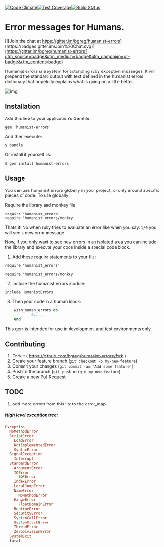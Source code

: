 [![Code Climate](https://codeclimate.com/github/bgreg/humanist-errors/badges/gpa.svg)](https://codeclimate.com/github/bgreg/humanist-errors)[![Test Coverage](https://codeclimate.com/github/bgreg/humanist-errors/badges/coverage.svg)](https://codeclimate.com/github/bgreg/humanist-errors)[![Build Status](https://travis-ci.org/bgreg/humanist-errors.svg?branch=master)](https://travis-ci.org/bgreg/humanist-errors)

# Error messages for Humans.

[![Join the chat at https://gitter.im/bgreg/humanist-errors](https://badges.gitter.im/Join%20Chat.svg)](https://gitter.im/bgreg/humanist-errors?utm_source=badge&utm_medium=badge&utm_campaign=pr-badge&utm_content=badge)

Humanist errors is a system for extending ruby exception messages.  It will prepend the standard output with text
defined in the humanist errors dictionary that hopefully explains what is going on a little better.

![img](https://cloud.githubusercontent.com/assets/3711139/11139050/3ccefb40-897f-11e5-8024-9062ce4787bf.png)


## Installation

Add this line to your application's Gemfile:

	gem 'humanist-errors'


And then execute:

    $ bundle

Or install it yourself as:

    $ gem install humanist-errors


## Usage

You can use humanist errors globally in your project, or only around specific pieces of code.
To use globally:

Require the library and monkey file

	require 'humanist_errors'
	require 'humanist_errors/monkey'

Thats it! No when ruby tries to evaluate an error like when you say: `1/0` you will see a new error message.


Now, if you only want to see new errors in an isolated area you can include the library and execute
your code inside a special code block.

1. Add these require statements to your file:

  `require 'humanist_errors'`

  `require 'humanist_errors/monkey'`
  
2. Include the humanist errors module:

  `include HumanistErrors`

3. Then your code in a human block:
```ruby
	with_human_errors do
      		#....
	end
```

This gem is intended for use in development and test environments only.

## Contributing

1. Fork it ( https://github.com/bgreg/humanist-errors/fork )
2. Create your feature branch (`git checkout -b my-new-feature`)
3. Commit your changes (`git commit -am 'Add some feature'`)
4. Push to the branch (`git push origin my-new-feature`)
5. Create a new Pull Request


## TODO
1) add more errors from this list to the error_map

##### High level exception tree:

```ruby
Exception
  NoMethodError
  ScriptError
    LoadError
    NotImplementedError
    SyntaxError
  SignalException
    Interrupt
  StandardError
    ArgumentError
    IOError
      EOFError
    IndexError
    LocalJumpError
    NameError
      NoMethodError
    RangeError
      FloatDomainError
    RuntimeError
    SecurityError
    SystemCallError
    SystemStackError
    ThreadError
    ZeroDivisionError
  SystemExit
  fatal
```
